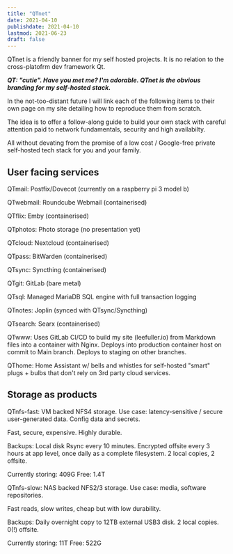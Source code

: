 ```yaml
---
title: "QTnet"
date: 2021-04-10
publishdate: 2021-04-10
lastmod: 2021-06-23
draft: false
---
```


QTnet is a friendly banner for my self hosted projects. It is no relation to the cross-platofrm dev framework Qt.

***QT: "cutie". Have you met me? I'm adorable. QTnet is the obvious branding for my self-hosted stack.***

In the not-too-distant future I will link each of the following items to their own page on my site detailing how to reproduce them from scratch.

The idea is to offer a follow-along guide to build your own stack with careful attention paid to network fundamentals, security and high availabilty. 

All without devating from the promise of a low cost / Google-free private self-hosted tech stack for you and your family. 

## User facing services

QTmail: Postfix/Dovecot (currently on a raspberry pi 3 model b)

QTwebmail: Roundcube Webmail (containerised)

QTflix: Emby (containerised)

QTphotos: Photo storage (no presentation yet)

QTcloud: Nextcloud (containerised)

QTpass: BitWarden (containerised)

QTsync: Syncthing (containerised)

QTgit: GitLab (bare metal)

QTsql: Managed MariaDB SQL engine with full transaction logging

QTnotes: Joplin (synced with QTsync/Syncthing)

QTsearch: Searx (containerised)

QTwww: Uses GitLab CI/CD to build my site (leefuller.io) from Markdown files into a container with Nginx. Deploys into production container host on commit to Main branch. Deploys to staging on other branches. 

QThome: Home Assistant w/ bells and whistles for self-hosted "smart" plugs + bulbs that don't rely on 3rd party cloud services.

## Storage as products

QTnfs-fast: VM backed NFS4 storage. Use case: latency-sensitive / secure user-generated data. Config data and secrets.

Fast, secure, expensive. Highly durable.

Backups: Local disk Rsync every 10 minutes. Encrypted offsite every 3 hours at app level, once daily as a complete filesystem. 2 local copies, 2 offsite.

Currently storing: 409G
Free: 1.4T

QTnfs-slow: NAS backed NFS2/3 storage. Use case: media, software repositories.

Fast reads, slow writes, cheap but with low durability.

Backups: Daily overnight copy to 12TB external USB3 disk. 2 local copies. 0(!) offsite.

Currently storing: 11T
Free: 522G
